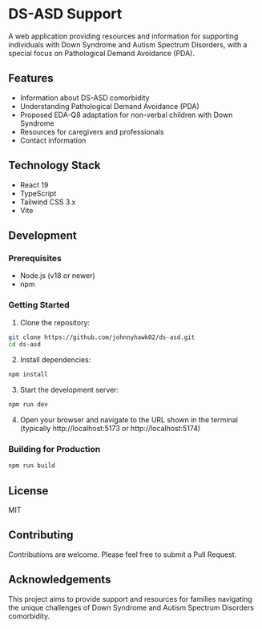 # DS-ASD Support

A web application providing resources and information for supporting individuals with Down Syndrome and Autism Spectrum Disorders, with a special focus on Pathological Demand Avoidance (PDA).

## Features

- Information about DS-ASD comorbidity
- Understanding Pathological Demand Avoidance (PDA)
- Proposed EDA-Q8 adaptation for non-verbal children with Down Syndrome
- Resources for caregivers and professionals
- Contact information

## Technology Stack

- React 19
- TypeScript
- Tailwind CSS 3.x
- Vite

## Development

### Prerequisites

- Node.js (v18 or newer)
- npm

### Getting Started

1. Clone the repository:
```bash
git clone https://github.com/johnnyhawk02/ds-asd.git
cd ds-asd
```

2. Install dependencies:
```bash
npm install
```

3. Start the development server:
```bash
npm run dev
```

4. Open your browser and navigate to the URL shown in the terminal (typically http://localhost:5173 or http://localhost:5174)

### Building for Production

```bash
npm run build
```

## License

MIT

## Contributing

Contributions are welcome. Please feel free to submit a Pull Request.

## Acknowledgements

This project aims to provide support and resources for families navigating the unique challenges of Down Syndrome and Autism Spectrum Disorders comorbidity.
